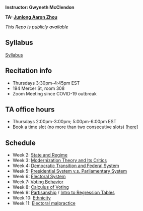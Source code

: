 **Instructor: Gwyneth McClendon**

**TA: [Junlong Aaron Zhou](http://www.zhoujunlong.com)**

*This Repo is publicly available* 

## Syllabus
 
[Syllabus](https://github.com/zjl0714/Intro_Comparative_2020sp/blob/main/Syllabus_POL500.pdf)

## Recitation info

- Thursdays 3:30pm-4:45pm EST
- 194 Mercer St, room 308
- Zoom Meeting since COVID-19 outbreak

## TA office hours

- Thursdays 2:00pm-3:00pm; 5:00pm-6:00pm EST 
- Book a time slot (no more than two consecutive slots) [[here](https://calendly.com/jlzhou/15min)]


## Schedule

- Week 2: [State and Regime](https://github.com/zjl0714/Intro_Comparative_2020sp/blob/main/week2.pdf)
- Week 3: [Modernization Theory and Its Critics](https://github.com/zjl0714/Intro_Comparative_2020sp/blob/main/week3.pdf)
- Week 4: [Democratic Transition and Federal System](https://github.com/zjl0714/Intro_Comparative_2020sp/blob/main/week4.pdf)
- Week 5: [Presidential System v.s. Parliamentary System](https://github.com/zjl0714/Intro_Comparative_2020sp/blob/main/week5.pdf)
- Week 6: [Electoral System](https://github.com/zjl0714/Intro_Comparative_2020sp/blob/main/week6.pdf)
- Week 7: [Voting Behavior](https://github.com/zjl0714/Intro_Comparative_2020sp/blob/main/week7.pdf)
- Week 8: [Calculus of Voting](https://github.com/zjl0714/Intro_Comparative_2020sp/blob/main/week8.pdf)
- Week 9: [Partisanship](https://github.com/zjl0714/Intro_Comparative_2020sp/blob/main/week9.pdf) / [Intro to Regression Tables](https://github.com/zjl0714/Intro_Comparative_2020sp/blob/main/Regression_recitation.pdf)
- Week 10: [Ethnicity](https://github.com/zjl0714/Intro_Comparative_2020sp/blob/main/week10.pdf)
- Week 11: [Electoral malpractice](https://github.com/zjl0714/Intro_Comparative_2020sp/blob/main/week11.pdf)

